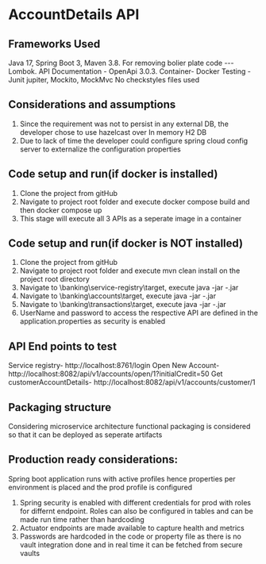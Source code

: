 # AccountDetails API

## Frameworks Used

Java 17, Spring Boot 3, Maven 3.8.
For removing bolier plate code --- Lombok.
API Documentation - OpenApi 3.0.3.
Container- Docker
Testing - Junit jupiter, Mockito, MockMvc
No checkstyles files used

## Considerations and assumptions
1. Since the requirement was not to persist in any external DB, the developer chose to use hazelcast over In memory H2 DB
2. Due to lack of time the developer could configure spring cloud config server to externalize the configuration properties

## Code setup and run(if docker is installed)
1. Clone the project from gitHub
2. Navigate to project root folder and execute 
       docker compose build   and then docker compose up
3. This stage will execute all 3 APIs as a seperate image in a container

## Code setup and run(if docker is NOT installed)
1. Clone the project from gitHub
2. Navigate to project root folder and execute mvn clean install on the project root directory
3. Navigate to <cloned path>\banking\service-registry\target, execute java -jar <module>-<version>.jar
4. Navigate to <cloned path>\banking\accounts\target, execute java -jar <module>-<version>.jar
5. Navigate to <cloned path>\banking\transactions\target, execute java -jar <module>-<version>.jar
6. UserName and password to access the respective API are defined in the application.properties as security is enabled

## API End points to test
Service registry- http://localhost:8761/login
Open New Account- http://localhost:8082/api/v1/accounts/open/1?initialCredit=50
Get customerAccountDetails- http://localhost:8082/api/v1/accounts/customer/1


## Packaging structure

Considering microservice architecture functional packaging is considered so that it can be deployed as seperate artifacts

## Production ready considerations:

Spring boot application runs with active profiles hence properties per environment is placed and the prod profile is configured
1. Spring security is enabled with different credentials for prod with roles for differnt endpoint. Roles can also be configured in tables and can be made run time rather than hardcoding
2. Actuator endpoints are made available to capture health and metrics 
3. Passwords are hardcoded in the code or property file as there is no vault integration done and in real time it can be fetched from secure vaults

